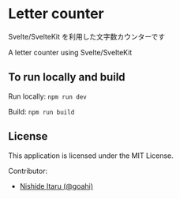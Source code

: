 # Letter counter

Svelte/SvelteKit を利用した文字数カウンターです

A letter counter using Svelte/SvelteKit

## To run locally and build

Run locally: `npm run dev`

Build: `npm run build`

## License

This application is licensed under the MIT License.

Contributor:

-   [Nishide Itaru (@goahi)](https://github.com/goahi)
